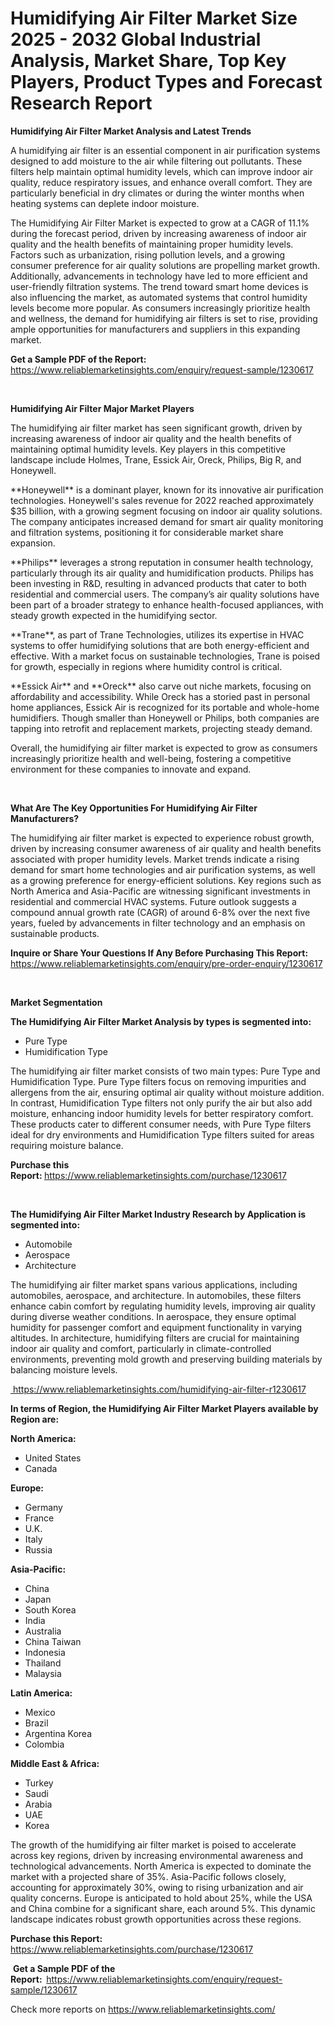 <p><h1>Humidifying Air Filter Market Size 2025 - 2032 Global Industrial Analysis, Market Share, Top Key Players, Product Types and Forecast Research Report</h1></p><p><strong>Humidifying Air Filter Market Analysis and Latest Trends</strong></p>
<p><p>A humidifying air filter is an essential component in air purification systems designed to add moisture to the air while filtering out pollutants. These filters help maintain optimal humidity levels, which can improve indoor air quality, reduce respiratory issues, and enhance overall comfort. They are particularly beneficial in dry climates or during the winter months when heating systems can deplete indoor moisture.</p><p>The Humidifying Air Filter Market is expected to grow at a CAGR of 11.1% during the forecast period, driven by increasing awareness of indoor air quality and the health benefits of maintaining proper humidity levels. Factors such as urbanization, rising pollution levels, and a growing consumer preference for air quality solutions are propelling market growth. Additionally, advancements in technology have led to more efficient and user-friendly filtration systems. The trend toward smart home devices is also influencing the market, as automated systems that control humidity levels become more popular. As consumers increasingly prioritize health and wellness, the demand for humidifying air filters is set to rise, providing ample opportunities for manufacturers and suppliers in this expanding market.</p></p>
<p><strong>Get a Sample PDF of the Report:&nbsp;</strong> <a href="https://www.reliablemarketinsights.com/enquiry/request-sample/1230617?utm_campaign=2189&utm_medium=2&utm_source=Github&utm_content=ia&utm_term=27022025&utm_id=humidifying-air-filter">https://www.reliablemarketinsights.com/enquiry/request-sample/1230617</a></p>
<p>&nbsp;</p>
<p><strong>Humidifying Air Filter Major Market Players</strong></p>
<p><p>The humidifying air filter market has seen significant growth, driven by increasing awareness of indoor air quality and the health benefits of maintaining optimal humidity levels. Key players in this competitive landscape include Holmes, Trane, Essick Air, Oreck, Philips, Big R, and Honeywell.</p><p>**Honeywell** is a dominant player, known for its innovative air purification technologies. Honeywell's sales revenue for 2022 reached approximately $35 billion, with a growing segment focusing on indoor air quality solutions. The company anticipates increased demand for smart air quality monitoring and filtration systems, positioning it for considerable market share expansion.</p><p>**Philips** leverages a strong reputation in consumer health technology, particularly through its air quality and humidification products. Philips has been investing in R&D, resulting in advanced products that cater to both residential and commercial users. The company’s air quality solutions have been part of a broader strategy to enhance health-focused appliances, with steady growth expected in the humidifying sector.</p><p>**Trane**, as part of Trane Technologies, utilizes its expertise in HVAC systems to offer humidifying solutions that are both energy-efficient and effective. With a market focus on sustainable technologies, Trane is poised for growth, especially in regions where humidity control is critical.</p><p>**Essick Air** and **Oreck** also carve out niche markets, focusing on affordability and accessibility. While Oreck has a storied past in personal home appliances, Essick Air is recognized for its portable and whole-home humidifiers. Though smaller than Honeywell or Philips, both companies are tapping into retrofit and replacement markets, projecting steady demand.</p><p>Overall, the humidifying air filter market is expected to grow as consumers increasingly prioritize health and well-being, fostering a competitive environment for these companies to innovate and expand.</p></p>
<p>&nbsp;</p>
<p><strong>What Are The Key Opportunities For Humidifying Air Filter Manufacturers?</strong></p>
<p><p>The humidifying air filter market is expected to experience robust growth, driven by increasing consumer awareness of air quality and health benefits associated with proper humidity levels. Market trends indicate a rising demand for smart home technologies and air purification systems, as well as a growing preference for energy-efficient solutions. Key regions such as North America and Asia-Pacific are witnessing significant investments in residential and commercial HVAC systems. Future outlook suggests a compound annual growth rate (CAGR) of around 6-8% over the next five years, fueled by advancements in filter technology and an emphasis on sustainable products.</p></p>
<p><strong>Inquire or Share Your Questions If Any Before Purchasing This Report:</strong> <a href="https://www.reliablemarketinsights.com/enquiry/pre-order-enquiry/1230617?utm_campaign=2189&utm_medium=2&utm_source=Github&utm_content=ia&utm_term=27022025&utm_id=humidifying-air-filter">https://www.reliablemarketinsights.com/enquiry/pre-order-enquiry/1230617</a></p>
<p>&nbsp;</p>
<p><strong>Market Segmentation</strong></p>
<p><strong>The Humidifying Air Filter Market Analysis by types is segmented into:</strong></p>
<p><ul><li>Pure Type</li><li>Humidification Type</li></ul></p>
<p><p>The humidifying air filter market consists of two main types: Pure Type and Humidification Type. Pure Type filters focus on removing impurities and allergens from the air, ensuring optimal air quality without moisture addition. In contrast, Humidification Type filters not only purify the air but also add moisture, enhancing indoor humidity levels for better respiratory comfort. These products cater to different consumer needs, with Pure Type filters ideal for dry environments and Humidification Type filters suited for areas requiring moisture balance.</p></p>
<p><strong>Purchase this Report:&nbsp;</strong><a href="https://www.reliablemarketinsights.com/purchase/1230617?utm_campaign=2189&utm_medium=2&utm_source=Github&utm_content=ia&utm_term=27022025&utm_id=humidifying-air-filter">https://www.reliablemarketinsights.com/purchase/1230617</a></p>
<p>&nbsp;</p>
<p><strong>The Humidifying Air Filter Market Industry Research by Application is segmented into:</strong></p>
<p><ul><li>Automobile</li><li>Aerospace</li><li>Architecture</li></ul></p>
<p><p>The humidifying air filter market spans various applications, including automobiles, aerospace, and architecture. In automobiles, these filters enhance cabin comfort by regulating humidity levels, improving air quality during diverse weather conditions. In aerospace, they ensure optimal humidity for passenger comfort and equipment functionality in varying altitudes. In architecture, humidifying filters are crucial for maintaining indoor air quality and comfort, particularly in climate-controlled environments, preventing mold growth and preserving building materials by balancing moisture levels.</p></p>
<p><a href="https://www.reliablemarketinsights.com/humidifying-air-filter-r1230617?utm_campaign=2189&utm_medium=2&utm_source=Github&utm_content=ia&utm_term=27022025&utm_id=humidifying-air-filter">&nbsp;https://www.reliablemarketinsights.com/humidifying-air-filter-r1230617</a></p>
<p><strong>In terms of Region, the Humidifying Air Filter Market Players available by Region are:</strong></p>
<p>
    <p> <strong> North America: </strong>
        <ul>
            <li>United States</li>
            <li>Canada</li>
        </ul>
        </p> 
    <p> <strong> Europe: </strong>
        <ul>
            <li>Germany</li>
            <li>France</li>
            <li>U.K.</li>
            <li>Italy</li>
            <li>Russia</li>
        </ul>
        </p> 
    <p> <strong> Asia-Pacific: </strong>
        <ul>
            <li>China</li>
            <li>Japan</li>
            <li>South Korea</li>
            <li>India</li>
            <li>Australia</li>
            <li>China Taiwan</li>
            <li>Indonesia</li>
            <li>Thailand</li>
            <li>Malaysia</li>
        </ul>
        </p> 
    <p> <strong> Latin America: </strong>
        <ul>
            <li>Mexico</li>
            <li>Brazil</li>
            <li>Argentina Korea</li>
            <li>Colombia</li>
        </ul>
        </p> 
    <p> <strong> Middle East & Africa: </strong>
        <ul>
            <li>Turkey</li>
            <li>Saudi</li>
            <li>Arabia</li>
            <li>UAE</li>
            <li>Korea</li>
        </ul>
    </p>
    </p>
<p><p>The growth of the humidifying air filter market is poised to accelerate across key regions, driven by increasing environmental awareness and technological advancements. North America is expected to dominate the market with a projected share of 35%. Asia-Pacific follows closely, accounting for approximately 30%, owing to rising urbanization and air quality concerns. Europe is anticipated to hold about 25%, while the USA and China combine for a significant share, each around 5%. This dynamic landscape indicates robust growth opportunities across these regions.</p></p>
<p><strong>Purchase this Report: </strong><a href="https://www.reliablemarketinsights.com/purchase/1230617?utm_campaign=2189&utm_medium=2&utm_source=Github&utm_content=ia&utm_term=27022025&utm_id=humidifying-air-filter">https://www.reliablemarketinsights.com/purchase/1230617</a></p>
<p>&nbsp;<strong>Get a Sample PDF of the Report:&nbsp;&nbsp;</strong><a href="https://www.reliablemarketinsights.com/enquiry/request-sample/1230617?utm_campaign=2189&utm_medium=2&utm_source=Github&utm_content=ia&utm_term=27022025&utm_id=humidifying-air-filter">https://www.reliablemarketinsights.com/enquiry/request-sample/1230617</a></p>
<p><strong></strong></p>
<p>Check more reports on <a href="https://www.reliablemarketinsights.com/?utm_campaign=2189&utm_medium=2&utm_source=Github&utm_content=ia&utm_term=27022025&utm_id=humidifying-air-filter">https://www.reliablemarketinsights.com/</a></p>